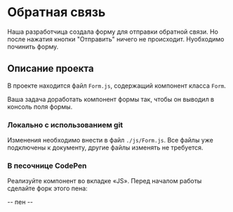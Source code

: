 Обратная связь
===

Наша разработчица создала форму для отправки обратной связи. Но после нажатия кнопки "Отправить" ничего не происходит. Нуобходимо починить форму.

## Описание проекта

В проекте находится файл `Form.js`, содержащий компонент класса `Form`.

Ваша задача доработать компонент формы так, чтобы он выводил в консоль поля формы.

### Локально с использованием git

Изменения необходимо внести в файл `./js/Form.js`. Все файлы уже подключены к документу, другие файлы изменять не требуется.

### В песочнице CodePen

Реализуйте компонент во вкладке «JS». Перед началом работы сделайте форк этого пена:

-- пен --
